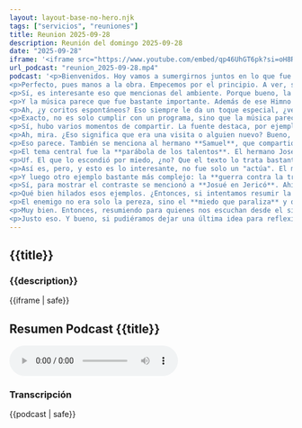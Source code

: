 ```yaml
---
layout: layout-base-no-hero.njk
tags: ["servicios", "reuniones"]
title: Reunion 2025-09-28
description: Reunión del domingo 2025-09-28
date: "2025-09-28"
iframe: '<iframe src="https://www.youtube.com/embed/qp46UhGT6pk?si=oH8RsGUHs70Rwbaw" title="YouTube video player" frameborder="0" allow="accelerometer; autoplay; clipboard-write; encrypted-media; gyroscope; picture-in-picture; web-share" referrerpolicy="strict-origin-when-cross-origin" allowfullscreen></iframe>'
url_podcast: "reunion_2025-09-28.mp4"
podcast: '<p>Bienvenidos. Hoy vamos a sumergirnos juntos en lo que fue la reunión del **domingo 28 de septiembre de 2025**. La idea es desglosar los momentos clave, pensando en quienes visitan el sitio web de la Iglesia. Vamos a ver la música, el mensaje principal, un poco el ambiente que se vivió esa mañana. Exacto, es como abrir una ventanita a la vida de la congregación. Ese día en particular vamos a identificar lo central: qué himnos se cantaron, si la fuente dice algo de visitas o participaciones especiales, y claro, la enseñanza que se compartió. Queremos capturar un poco la esencia de esa reunión.</p>
<p>Perfecto, pues manos a la obra. Empecemos por el principio. A ver, según la información, la reunión arrancó con un llamado a **ponerse de pie y una oración**. Ya desde ahí parece que se sentía un ambiente de buscar a Dios, de gratitud también. Y se cantó el **Himno número 37** del himnario *Himnos de Sión 1*, que se llama **"Oh, ven sin tardar"**.</p>
<p>Sí, es interesante eso que mencionas del ambiente. Porque bueno, la transcripción sugiere eso, ¿no? Como una mezcla de agradecer por poder estar juntos, pero a la vez reconocer, bueno, la necesidad de ayuda divina para la semana, para las luchas de cada uno. Mencionan que se oró por los que no estaban, por los niños, los jóvenes. Eso ya te da una idea de **comunidad**, claro, de cuidarse mutuamente.</p>
<p>Y la música parece que fue bastante importante. Además de ese Himno 37 inicial, se cantaron otros del mismo himnario como el **52: "Un día Cristo volverá"** y el número **10: "Cuando allá se pase lista"**. Temas con bastante contenido, ¿no? Sobre el futuro, la esperanza. Totalmente, son himnos con un fuerte componente **escatológico**, como dices, mirando hacia la venida de Cristo, la perseverancia. Pero ojo, no fue solo eso. También se mencionan alabanzas del cancionero, por ejemplo, la número **13**, esa que dice: **"El mercado está vacío"**, y la **20: "Esta trayectoria está por terminar"**. Suelen ser cantos más como de testimonio personal del camino de la fe.</p>
<p>Ah, ¿y coritos espontáneos? Eso siempre le da un toque especial, ¿verdad? Más del momento. Sí. Ahí es donde quizás la expresión se vuelve más personal y colectiva a la vez. Coritos como **"Oh, Jesús, siendo tu mensajero"** o **"Está cayendo su gloria sobre mí"** o **"Yo sé que Cristo volverá mañana"**. Según la fuente, estos surgían a veces ligados a los testimonios, como que la música acompañaba o potenciaba lo que se estaba compartiendo. Otros como **"Toma por favor mi mano"**, **"Poder en ti, Jesús"**, son expresiones muy directas de clamor, de fe. Vaya, qué interesante esa combinación. Himnos con historia y peso doctrinal y coritos que nacen ahí mismo. Suena a una adoración muy conectada con la vida real de la gente.</p>
<p>Exacto, no es solo cumplir con un programa, sino que la música parece fluir con lo que está pasando. Y esa variedad es rica; te lleva desde la solemnidad de pensar en la segunda venida hasta la emoción de pedir ayuda a Jesús en ese instante. Incluso el último corito que mencionan, el de la ofrenda, **"No seré avergonzado jamás"**, cierra con esa nota de confianza. Claramente la música no fue un relleno, fue parte integral del mensaje, la experiencia del día. Y eso los llevó a los testimonios. Dijiste que a veces los coritos surgían ahí. ¿Qué tipo de cosas se compartieron?</p>
<p>Sí, hubo varios momentos de compartir. La fuente destaca, por ejemplo, a una hermana, **Belén**. Ella compartió algo basado en el **Salmo 138**, hablando de encontrar la **felicidad real en Cristo**, no en, bueno, en las cosas pasajeras. Y acompañó su reflexión con un canto. Ahí se ve de nuevo esa conexión entre palabra y música. Qué bueno eso. ¿Alguien más participó? Sí, mencionan a la hermana **Claudia**. Ella agradeció por poder estar allí y por su familia. Y aquí hay un punto que toca la pregunta sobre visitas: ella dijo algo como **"agradezco a Dios por haberlos conocido a ustedes"**.</p>
<p>Ah, mira. ¿Eso significa que era una visita o alguien nuevo? Bueno, es una frase que podría sugerir que quizás no llevaba mucho tiempo allí, ¿verdad? O simplemente un aprecio muy fuerte por la comunidad. Pero la fuente no detalla que se haya hecho una bienvenida formal o presentación de nuevos visitantes en ese momento. Así que, aunque está esa expresión de gratitud, no podemos decir con seguridad si hubo visitas presentadas oficialmente. La sensación es más de **miembros compartiendo**. Entendido, una comunidad compartiendo sus experiencias más que una recepción formal de nuevos.</p>
<p>Eso parece. También se menciona al hermano **Samuel**, que compartió reflexiones sobre el amor de Dios, la esperanza en general. Estos testimonios pintan una imagen de un lugar donde la gente se siente cómoda para, bueno, para ser vulnerable, hablar de luchas, agradecer por la familia, por la Iglesia misma y animarse a seguir adelante en la fe. Tiene lógica que ese ambiente de sinceridad y búsqueda de fortaleza diera paso al mensaje principal. ¿De qué se trató?</p>
<p>El tema central fue la **parábola de los talentos**. El hermano José la presentó basándose en **Mateo, capítulo 25, versículos 14 al 30**. Es la historia del señor que se va de viaje y le deja sus bienes a los siervos: 5 talentos a uno, 2 a otro, 1 a otro, según su capacidad. La clásica parábola sobre cómo usamos lo que se nos da, ¿no? ¿Qué enfoque se le dio, porque ahí siempre hay matices? Totalmente. El enfoque no fue tanto hablar del talento como moneda antigua, sino interpretarlo como, bueno, como los **dones, las habilidades, las oportunidades, los recursos que Dios nos confía**. El corazón del mensaje fue la **responsabilidad** de cada uno de usar activamente eso que recibió. Y se contrastó mucho la actitud de los dos primeros que negociaron y duplicaron lo suyo con la del tercero.</p>
<p>Uf. El que lo escondió por miedo, ¿no? Que el texto lo trata bastante duro: **"siervo malo y negligente"**, hasta **"inútil"**. Exactamente. Y esa fue como la gran advertencia: **cuidado con la inacción**, cuidado con el miedo, la duda, la pereza que nos paraliza. Se conectó esto directamente con el capítulo anterior, **Mateo 24**, que habla de estar preparados para la venida de Cristo. La idea era: **identifica tus talentos**, no importa si son muchos o pocos, si son visibles o no tanto, y **ponlos a trabajar, no los entierres**. O sea, un llamado claro a la acción, a no quedarse de brazos cruzados en la fe.</p>
<p>Así es, pero, y esto es lo interesante, no fue solo un "actúa". El mensaje se enriqueció mucho usando **otras historias de la Biblia** para darle más profundidad. ¿Ah, sí? ¿Como cuáles? ¿Para ilustrar qué exactamente? Pues mira, se usaron varios ejemplos que le dieron distintas dimensiones. Por ejemplo, hablaron de la **conversión de Pablo** (Hechos 9). Se destacó que después de ese encuentro tremendo camino a Damasco, Pablo no salió corriendo a predicar a todo el mundo de inmediato. Pasó un tiempo como en **espera, en oración**, antes de que su ministerio público realmente empezara. Entiendo. Eso mete la idea de que a veces hay que **esperar el tiempo de Dios**. No es solo lanzarse, interesante contrapunto al siervo miedoso. Correcto, introduce el factor del *timing* divino.</p>
<p>Y luego otro ejemplo bastante más complejo: la **guerra contra la tribu de Benjamín** (Jueces 20). Este se usó para hablar de **perseverancia** en una tarea que se considera correcta, aunque se sufran derrotas al principio. Uf, esa historia es dura, los israelitas perdieron muchísima gente en las primeras batallas, incluso habiendo consultado a Dios. Exacto. Y ahí estuvo la clave que se extrajo: la importancia vital de buscar la **guía específica de Dios en cada paso**. No basta la buena intención. Consultaron a Dios quién debía ir primero, pero tal vez no preguntaron cómo hacerlo o si era el momento exacto, y eso les costó caro antes de la victoria final. Resalta esa necesidad de **depender de Dios continuamente**, no solo al principio. Vaya, eso sí que le añade complejidad al "usa tus talentos". No es solo hacer, sino hacer buscando la **dirección de Dios a cada rato**. ¿Algún otro ejemplo?</p>
<p>Sí, para mostrar el contraste se mencionó a **Josué en Jericó**. Ahí fue al revés: seguir al pie de la letra el plan de Dios, por raro que pareciera (dar vueltas a la ciudad y gritar), llevó a una victoria total y sin bajas. Un caso de **obediencia estricta a instrucciones divinas muy concretas**. Obediencia y plan divino *versus* iniciativa humana con consulta quizás incompleta. Veo el contraste. Y el último que se mencionó fue el de **David queriendo construir el templo** (2 Samuel 7). David tuvo la idea, un deseo genuino de honrar a Dios, juntó materiales, pero Dios le dijo: **"No, tú no; lo hará tu hijo Salomón"**. Esto ilustra que una buena intención, algo que nace del corazón para Dios, es valiosa, pero la ejecución puede ser diferente a como la pensamos. David preparó, Salomón construyó.</p>
<p>Qué bien hilados esos ejemplos. ¿Entonces, si intentamos resumir la idea central que quedó de la parábola y todo esto, cuál sería el mensaje clave? Yo diría que fue más allá del simple "descubre tu don y úsalo". Fue un llamado a ser **administradores fieles y responsables de todo lo que Dios nos da**. Y esa administración implica **discernimiento**: saber cuándo actuar con diligencia (como los siervos buenos), cuándo esperar la guía o el tiempo de Dios (como Pablo), cuándo perseverar pidiendo dirección constante (como en la guerra contra Benjamín), cuándo obedecer instrucciones precisas (como Josué) y cuándo aceptar que nuestros planes se reajustan (como David).</p>
<p>El enemigo no era solo la pereza, sino el **miedo que paraliza** y quizás también la **autosuficiencia** que nos hace olvidar preguntar a Dios. Una visión muy completa sobre actuar y depender de Dios en la vida cristiana. Y cómo terminó la reunión después de esto. Pues según la fuente, se pasó a recoger las **ofrendas**, y es significativo que justo ahí cantaron el corito: **"No seré avergonzado jamás"**. Conecta perfecto con la idea de vencer el miedo del siervo negligente y actuar con confianza en Dios, ¿no? Y después de eso, una **oración final** pidiendo por todos y enviándolos en paz a empezar la semana.</p>
<p>Muy bien. Entonces, resumiendo para quienes nos escuchan desde el sitio web de la Iglesia, la reunión de este domingo fue como un viaje: empezó con oración, pasó por una adoración musical variada, dio lugar a testimonios sinceros y culminó con un mensaje fuerte sobre **usar nuestros talentos con responsabilidad y bajo la guía de Dios**. La idea de ser fieles mientras esperamos el regreso de Cristo parece que estuvo presente todo el tiempo. Exactamente. Si quisiéramos dar una pincelada final, diríamos que fue un tiempo que recalcó la **responsabilidad de cada uno**, pero dentro de una **comunidad que apoya** y con una fuerte **dependencia de Dios**. El mensaje te empuja a mirar hacia adentro: ¿Qué me dio Dios? Y hacia afuera: ¿Cómo lo uso para él y para los demás? Y dejó claro que esto requiere oración, buscar a Dios activamente y no rendirse, aunque el camino tenga sus dificultades. Clarísimo: un llamado a ser **cristianos activos, conscientes y dependientes de Dios**.</p>
<p>Justo eso. Y bueno, si pudiéramos dejar una última idea para reflexionar, algo que sale de todo esto, sería esto: La parábola dice que los talentos se dieron **"conforme a su capacidad"**. Y el mensaje tocó tanto el actuar como el esperar de Pablo o el buscar guía específica. Entonces, la pregunta práctica es, ¿cómo sabemos nosotros en el día a día? **¿Cuándo estamos esperando legítimamente la guía o el tiempo de Dios y cuándo esa espera es en realidad una excusa por miedo, por duda, por comodidad?** ¿Cuándo es prudencia y cuándo es parálisis como la del siervo que enterró el talento? Uf, qué buena pregunta, muy pertinente para que cada uno se la lleve y la medite. Con esta reflexión, entonces cerramos nuestro análisis de la reunión del 28 de septiembre. Esperamos que este repaso les dé una visión valiosa de lo que se vivió y compartió en la congregación ese día.</p>'
---
```


<section class="reunion section bg-gray-ligth">
  <article class="container full-lg-screen">
    <h2 class="section-title">{{title}}</h2>
    <aside class="text-center">
      <h3 class="p1">{{description}}</h3>
      <div class="video-responsive-container">
        {{iframe | safe}}
      </div>
    </aside>
  </article>

  <article>
    <h2 class="p1">Resumen Podcast {{title}}</h2>
    <audio controls class="p1">
      <source src="/assets/audio/{{url_podcast|safe}}" type="audio/mp4">
      Tu navegador no soporta el elemento de audio.
    </audio>
    <h3 class="p1">Transcripción</h3>
    <div id="transcripcion-podcast">
      {{podcast | safe}}
    </div>
  </article>
</section>
